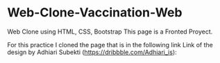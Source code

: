 # Web-Clone-Vaccination-Web
Web Clone using HTML, CSS, Bootstrap 
This page is a Fronted Proyect.

For this practice I cloned the page that is in the following link Link of the design by Adhiari Subekti (https://dribbble.com/Adhiari_is):
